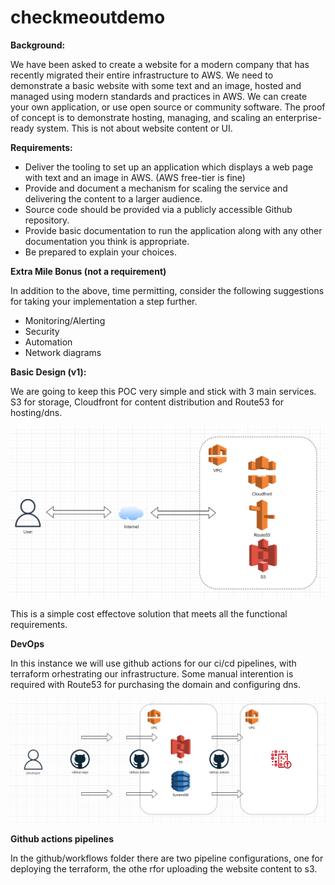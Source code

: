 # checkmeoutdemo

**Background:**

We have been asked to create a website for a modern company that has recently migrated
their entire infrastructure to AWS. We need to demonstrate a basic website with some
text and an image, hosted and managed using modern standards and practices in AWS.
We can create your own application, or use open source or community software. The proof
of concept is to demonstrate hosting, managing, and scaling an enterprise-ready system.
This is not about website content or UI.

**Requirements:**

* Deliver the tooling to set up an application which displays a web page with text and
an image in AWS. (AWS free-tier is fine)
* Provide and document a mechanism for scaling the service and delivering the
content to a larger audience.
* Source code should be provided via a publicly accessible Github repository.
* Provide basic documentation to run the application along with any other
documentation you think is appropriate.
* Be prepared to explain your choices.


**Extra Mile Bonus (not a requirement)**

In addition to the above, time permitting, consider the following suggestions for taking your
implementation a step further.
* Monitoring/Alerting
* Security
* Automation
* Network diagrams

**Basic Design (v1):**

We are going to keep this POC very simple and stick with 3 main services. S3 for storage, Cloudfront for content distribution and Route53 for hosting/dns. 

![This is an image](/v1/docs/infra_v1.PNG)

This is a simple cost effectove solution that meets all the functional requirements.

**DevOps**

In this instance we will use github actions for our ci/cd pipelines, with terraform orhestrating our infrastructure. Some manual interention is required with Route53 for purchasing the domain and configuring dns.

![This is an image](/v1/docs/cicd.PNG)

**Github actions pipelines**

In the github/workflows folder there are two pipeline configurations, one for deploying the terraform, the othe rfor uploading the website content to s3.


